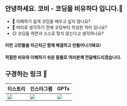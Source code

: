 ## 안녕하세요. 코비 - 코딩을 비유하다 입니다.🐝
- 🤔 이해하기 쉽게 코딩을 배우고 싶지 않나요?
- 🫨 머리로 생각하기 전에 코딩부터 작성한 적이 있나요?
- 😥 코딩을 하면서 스스로 맞지 않는다고 생각하나요?

#### 이런 고민들을 차근차근 함께 해결하고 만들어나가봐요!  
#### 적절한 비유와 이해하기 쉬운 말들로 여러분께 전달해드리겠습니다.

## 구경하는 링크 🚀
| 티스토리 | 인스타그램 | GPTs |
| ------ | ------ | ------ |
|<a href="https://cobee0111.tistory.com/" target="_blank"><img src="https://img.shields.io/badge/Tistory-ec4815?style=plastic&logo=Tistory&logoColor=white"/></a>|<a href="https://www.instagram.com/cobee0111/" target="_blank"><img src="https://img.shields.io/badge/Instargram-e4405f?style=plastic&logo=Instagram&logoColor=white"/></a>|<a href="https://www.cobee0111.store/" target="_blank"><img src="https://img.shields.io/badge/cobee's-F0B90B?style=plastic&logo=Bricks&logoColor=white"/></a>|

